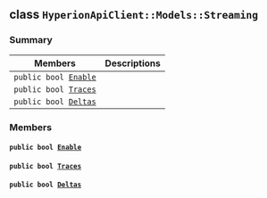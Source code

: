 ## class `HyperionApiClient::Models::Streaming` 

### Summary

 Members                        | Descriptions                                
--------------------------------|---------------------------------------------
`public bool `[`Enable`](#class_hyperion_api_client_1_1_models_1_1_streaming_1a3348c072797d519fa8f99e521ab65a69) | 
`public bool `[`Traces`](#class_hyperion_api_client_1_1_models_1_1_streaming_1a7a355a9733381cf2fb760ca2d9e36768) | 
`public bool `[`Deltas`](#class_hyperion_api_client_1_1_models_1_1_streaming_1a15b467a84bf25983a75bee8b28d1e05f) | 

### Members

#### `public bool `[`Enable`](#class_hyperion_api_client_1_1_models_1_1_streaming_1a3348c072797d519fa8f99e521ab65a69) 

#### `public bool `[`Traces`](#class_hyperion_api_client_1_1_models_1_1_streaming_1a7a355a9733381cf2fb760ca2d9e36768) 

#### `public bool `[`Deltas`](#class_hyperion_api_client_1_1_models_1_1_streaming_1a15b467a84bf25983a75bee8b28d1e05f) 

